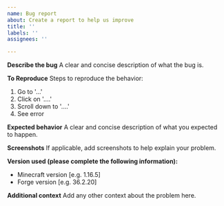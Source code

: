 ```yaml
---
name: Bug report
about: Create a report to help us improve
title: ''
labels: ''
assignees: ''

---
```


**Describe the bug**
A clear and concise description of what the bug is.

**To Reproduce**
Steps to reproduce the behavior:
1. Go to '...'
2. Click on '....'
3. Scroll down to '....'
4. See error

**Expected behavior**
A clear and concise description of what you expected to happen.

**Screenshots**
If applicable, add screenshots to help explain your problem.

**Version used (please complete the following information):**
 - Minecraft version [e.g. 1.16.5]
 - Forge version [e.g. 36.2.20]

**Additional context**
Add any other context about the problem here.

